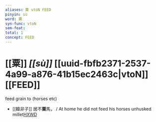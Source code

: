 ```yaml
---
aliases: 粟 vtoN FEED
pinyin: sù
word: 粟
syn-func: vtoN
sem-feat: 
total: 1
concept: FEED 
---
```

# [[粟]] *[[sù]]*  [[uuid-fbfb2371-2537-4a99-a876-41b15ec2463c|vtoN]] [[FEED]]
feed grain to (horses etc)
 - [[韓非子]] 居不**粟**馬， / At home he did not feed his horses unhusked millet[HXWD](https://hxwd.org/textview.html?location=KR3c0005_tls_033-73a.9)